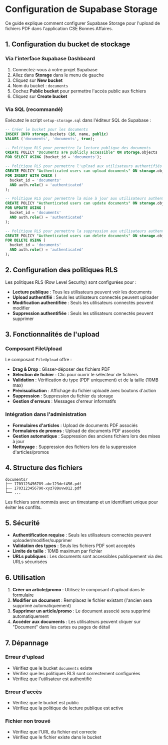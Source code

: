 # Configuration de Supabase Storage

Ce guide explique comment configurer Supabase Storage pour l'upload de fichiers PDF dans l'application CSE Bonnes Affaires.

## 1. Configuration du bucket de stockage

### Via l'interface Supabase Dashboard

1. Connectez-vous à votre projet Supabase
2. Allez dans **Storage** dans le menu de gauche
3. Cliquez sur **New bucket**
4. Nom du bucket : `documents`
5. Cochez **Public bucket** pour permettre l'accès public aux fichiers
6. Cliquez sur **Create bucket**

### Via SQL (recommandé)

Exécutez le script `setup-storage.sql` dans l'éditeur SQL de Supabase :

```sql
-- Créer le bucket pour les documents
INSERT INTO storage.buckets (id, name, public)
VALUES ('documents', 'documents', true);

-- Politique RLS pour permettre la lecture publique des documents
CREATE POLICY "Documents are publicly accessible" ON storage.objects
FOR SELECT USING (bucket_id = 'documents');

-- Politique RLS pour permettre l'upload aux utilisateurs authentifiés
CREATE POLICY "Authenticated users can upload documents" ON storage.objects
FOR INSERT WITH CHECK (
  bucket_id = 'documents' 
  AND auth.role() = 'authenticated'
);

-- Politique RLS pour permettre la mise à jour aux utilisateurs authentifiés
CREATE POLICY "Authenticated users can update documents" ON storage.objects
FOR UPDATE USING (
  bucket_id = 'documents' 
  AND auth.role() = 'authenticated'
);

-- Politique RLS pour permettre la suppression aux utilisateurs authentifiés
CREATE POLICY "Authenticated users can delete documents" ON storage.objects
FOR DELETE USING (
  bucket_id = 'documents' 
  AND auth.role() = 'authenticated'
);
```

## 2. Configuration des politiques RLS

Les politiques RLS (Row Level Security) sont configurées pour :

- **Lecture publique** : Tous les utilisateurs peuvent voir les documents
- **Upload authentifié** : Seuls les utilisateurs connectés peuvent uploader
- **Modification authentifiée** : Seuls les utilisateurs connectés peuvent modifier
- **Suppression authentifiée** : Seuls les utilisateurs connectés peuvent supprimer

## 3. Fonctionnalités de l'upload

### Composant FileUpload

Le composant `FileUpload` offre :

- **Drag & Drop** : Glisser-déposer des fichiers PDF
- **Sélection de fichier** : Clic pour ouvrir le sélecteur de fichiers
- **Validation** : Vérification du type (PDF uniquement) et de la taille (10MB max)
- **Prévisualisation** : Affichage du fichier uploadé avec boutons d'action
- **Suppression** : Suppression du fichier du storage
- **Gestion d'erreurs** : Messages d'erreur informatifs

### Intégration dans l'administration

- **Formulaires d'articles** : Upload de documents PDF associés
- **Formulaires de promos** : Upload de documents PDF associés
- **Gestion automatique** : Suppression des anciens fichiers lors des mises à jour
- **Nettoyage** : Suppression des fichiers lors de la suppression d'articles/promos

## 4. Structure des fichiers

```
documents/
├── 1703123456789-abc123def456.pdf
├── 1703123456790-xyz789uvw012.pdf
└── ...
```

Les fichiers sont nommés avec un timestamp et un identifiant unique pour éviter les conflits.

## 5. Sécurité

- **Authentification requise** : Seuls les utilisateurs connectés peuvent uploader/modifier/supprimer
- **Validation des types** : Seuls les fichiers PDF sont acceptés
- **Limite de taille** : 10MB maximum par fichier
- **URLs publiques** : Les documents sont accessibles publiquement via des URLs sécurisées

## 6. Utilisation

1. **Créer un article/promo** : Utilisez le composant d'upload dans le formulaire
2. **Modifier un document** : Remplacez le fichier existant (l'ancien sera supprimé automatiquement)
3. **Supprimer un article/promo** : Le document associé sera supprimé automatiquement
4. **Accéder aux documents** : Les utilisateurs peuvent cliquer sur "Document" dans les cartes ou pages de détail

## 7. Dépannage

### Erreur d'upload
- Vérifiez que le bucket `documents` existe
- Vérifiez que les politiques RLS sont correctement configurées
- Vérifiez que l'utilisateur est authentifié

### Erreur d'accès
- Vérifiez que le bucket est public
- Vérifiez que la politique de lecture publique est active

### Fichier non trouvé
- Vérifiez que l'URL du fichier est correcte
- Vérifiez que le fichier existe dans le bucket
